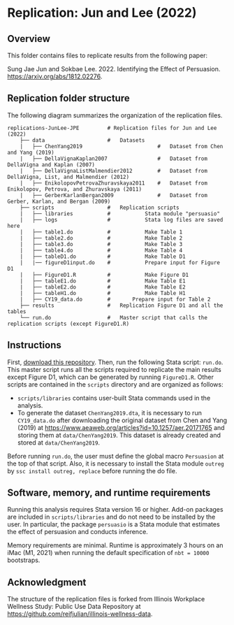 # Replication: Jun and Lee (2022)

## Overview

This folder contains files to replicate results from the following paper:

Sung Jae Jun and Sokbae Lee. 2022. Identifying the Effect of Persuasion. https://arxiv.org/abs/1812.02276.

## Replication folder structure 

The following diagram summarizes the organization of the replication files.

```
replications-JunLee-JPE         # Replication files for Jun and Lee (2022)
    ├── data                    # 	Datasets
    |   ├── ChenYang2019                        #	Dataset from Chen and Yang (2019)
    |   ├── DellaVignaKaplan2007                #	Dataset from DellaVigna and Kaplan (2007)
    |   ├── DellaVignaListMalmendier2012        #	Dataset from DellaVigna, List, and Malmendier (2012)
    |   ├── EnikolopovPetrovaZhuravskaya2011	#	Dataset from Enikolopov, Petrova, and Zhuravskaya (2011)
    |   ├── GerberKarlanBergan2009              #	Dataset from Gerber, Karlan, and Bergan (2009)
    ├── scripts                 # 	Replication scripts
    |   ├── libraries           #       	Stata module "persuasio"
    |   ├── logs                #       	Stata log files are saved here
    |   ├── table1.do           #       	Make Table 1
    |   ├── table2.do           #       	Make Table 2
    |   ├── table3.do           #       	Make Table 3
    |   ├── table4.do           #       	Make Table 4
    |   ├── tableD1.do          #       	Make Table D1
    |   |── figureD1input.do    #       	Prepare input for Figure D1
    |   ├── FigureD1.R          #       	Make Figure D1
    |   ├── tableE1.do          #       	Make Table E1
    |   ├── tableE2.do          #       	Make Table E2
    |   ├── tableH1.do          #       	Make Table H1
    |   ├── CY19_data.do        #		Prepare input for Table 2
    ├── results                 #	Replication Figure D1 and all the tables
    └── run.do                  #	Master script that calls the replication scripts (except FigureD1.R)
```

## Instructions

First, [download this repository](https://github.com/persuasio/replication-JunLee-JPE/archive/main.zip). Then, run the following Stata script: `run.do`. This master script runs all the scripts required to replicate the main results except Figure D1, which can be generated by running `FigureD1.R`. Other scripts are contained in the `scripts` directory and are organized as follows:

- `scripts/libraries` contains user-built Stata commands used in the analysis.
- To generate the dataset `ChenYang2019.dta`, it is necessary to run `CY19_data.do` after downloading the original dataset from Chen and Yang (2019) at https://www.aeaweb.org/articles?id=10.1257/aer.20171765 and storing them at `data/ChenYang2019`. This dataset is already created and stored at `data/ChenYang2019`. 

Before running `run.do`, the user must define the global macro `Persuasion` at the top of that script. Also, it is necessary to install the Stata module `outreg` by `ssc install outreg, replace` before running the do file.

## Software, memory, and runtime requirements

Running this analysis requires Stata version 16 or higher. Add-on packages are included in `scripts/libraries` and do not need to be installed by the user. In particular, the package `persuasio` is a Stata module that estimates the effect of persuasion and conducts inference. 

Memory requirements are minimal. Runtime is approximately 3 hours on an iMac (M1, 2021) when running the default specification of `nbt = 10000` bootstraps. 

## Acknowledgment

The structure of the replication files is forked from Illinois Workplace Wellness Study: Public Use Data Repository at https://github.com/reifjulian/illinois-wellness-data.
